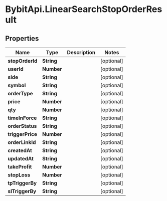 # BybitApi.LinearSearchStopOrderResult

## Properties
Name | Type | Description | Notes
------------ | ------------- | ------------- | -------------
**stopOrderId** | **String** |  | [optional] 
**userId** | **Number** |  | [optional] 
**side** | **String** |  | [optional] 
**symbol** | **String** |  | [optional] 
**orderType** | **String** |  | [optional] 
**price** | **Number** |  | [optional] 
**qty** | **Number** |  | [optional] 
**timeInForce** | **String** |  | [optional] 
**orderStatus** | **String** |  | [optional] 
**triggerPrice** | **Number** |  | [optional] 
**orderLinkId** | **String** |  | [optional] 
**createdAt** | **String** |  | [optional] 
**updatedAt** | **String** |  | [optional] 
**takeProfit** | **Number** |  | [optional] 
**stopLoss** | **Number** |  | [optional] 
**tpTriggerBy** | **String** |  | [optional] 
**slTriggerBy** | **String** |  | [optional] 



